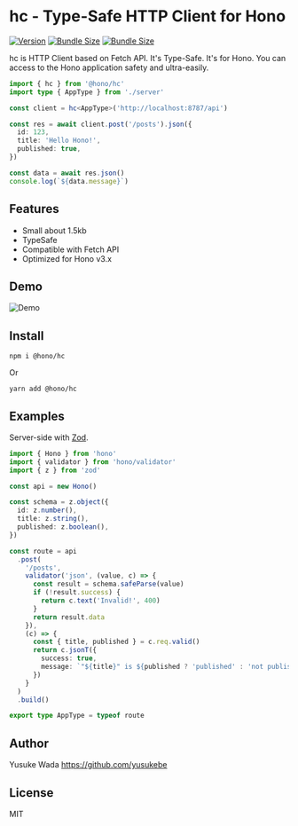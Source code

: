 # hc - Type-Safe HTTP Client for Hono

[![Version](https://img.shields.io/npm/v/@hono/hc.svg)](https://npmjs.com/package/@hono/hc)
[![Bundle Size](https://img.shields.io/bundlephobia/min/@hono/hc)](https://bundlephobia.com/result?p=@hono/hc)
[![Bundle Size](https://img.shields.io/bundlephobia/minzip/@hono/hc)](https://bundlephobia.com/result?p=@hono/hc)

hc is HTTP Client based on Fetch API.
It's Type-Safe. It's for Hono.
You can access to the Hono application safety and ultra-easily.

```ts
import { hc } from '@hono/hc'
import type { AppType } from './server'

const client = hc<AppType>('http://localhost:8787/api')

const res = await client.post('/posts').json({
  id: 123,
  title: 'Hello Hono!',
  published: true,
})

const data = await res.json()
console.log(`${data.message}`)
```

## Features

- Small about 1.5kb
- TypeSafe
- Compatible with Fetch API
- Optimized for Hono v3.x

## Demo

![Demo](https://user-images.githubusercontent.com/10682/210117450-7ec4652f-ef7d-41a8-887c-427e33ab1963.gif)

## Install

```
npm i @hono/hc
```

Or

```
yarn add @hono/hc
```

## Examples

Server-side with [Zod](https://zod.dev).

```ts
import { Hono } from 'hono'
import { validator } from 'hono/validator'
import { z } from 'zod'

const api = new Hono()

const schema = z.object({
  id: z.number(),
  title: z.string(),
  published: z.boolean(),
})

const route = api
  .post(
    '/posts',
    validator('json', (value, c) => {
      const result = schema.safeParse(value)
      if (!result.success) {
        return c.text('Invalid!', 400)
      }
      return result.data
    }),
    (c) => {
      const { title, published } = c.req.valid()
      return c.jsonT({
        success: true,
        message: `"${title}" is ${published ? 'published' : 'not published'}`,
      })
    }
  )
  .build()

export type AppType = typeof route
```

## Author

Yusuke Wada <https://github.com/yusukebe>

## License

MIT
